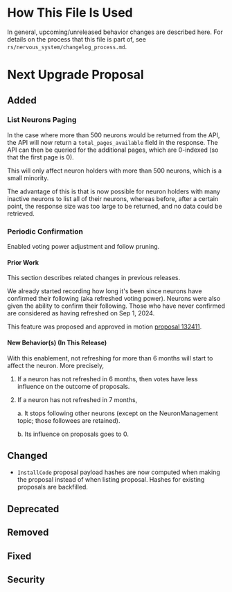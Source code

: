 # How This File Is Used

In general, upcoming/unreleased behavior changes are described here. For details
on the process that this file is part of, see
`rs/nervous_system/changelog_process.md`.


# Next Upgrade Proposal

## Added

### List Neurons Paging

In the case where more than 500 neurons would be returned from the API, the API will now
return a `total_pages_available` field in the response. The API can then be queried
for the additional pages, which are 0-indexed (so that the first page is 0).

This will only affect neuron holders with more than 500 neurons, which is a small minority.

The advantage of this is that is now possible for neuron holders with many inactive neurons
to list all of their neurons, whereas before, after a certain point, the response size was 
too large to be returned, and no data could be retrieved.

### Periodic Confirmation

Enabled voting power adjustment and follow pruning.

#### Prior Work

This section describes related changes in previous releases.

We already started recording how long it's been since neurons have confirmed
their following (aka refreshed voting power). Neurons were also given the
ability to confirm their following. Those who have never confirmed are
considered as having refreshed on Sep 1, 2024.

This feature was proposed and approved in motion [proposal 132411].

[proposal 132411]: https://dashboard.internetcomputer.org/proposal/132411

#### New Behavior(s) (In This Release)

With this enablement, not refreshing for more than 6 months will start to affect
the neuron. More precisely,

1. If a neuron has not refreshed in 6 months, then votes have less influence on
   the outcome of proposals.

2. If a neuron has not refreshed in 7 months,

    a. It stops following other neurons (except on the NeuronManagement topic;
       those followees are retained).

    b. Its influence on proposals goes to 0.

## Changed

* `InstallCode` proposal payload hashes are now computed when making the proposal instead of when
  listing proposal. Hashes for existing proposals are backfilled.

## Deprecated

## Removed

## Fixed

## Security
